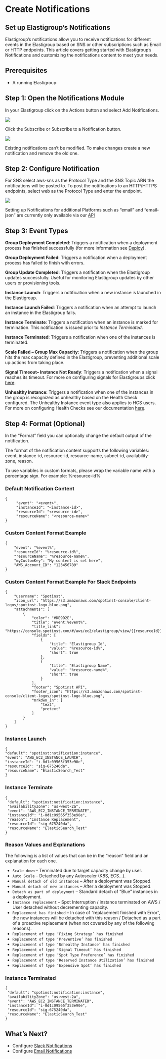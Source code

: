 # Create Notifications

## Set up Elastigroup’s Notifications

Elastigroup’s notifications allow you to receive notifications for different events in the Elastigroup based on SNS or other subscriptions such as Email or HTTP endpoints. This article covers getting started with Elastigroup’s Notifications and customizing the notifications content to meet your needs.

## Prerequisites

* A running Elastigroup

## Step 1: Open the Notifications Module

In your Elastigroup click on the Actions button and select Add Notifications.

<img src="/elastigroup/_media/create-notifications_1.png" />

Click the Subscribe or Subscribe to a Notification button.

<img src="/elastigroup/_media/create-notifications_2.png" />

Existing notifications can’t be modified. To make changes create a new notification and remove the old one.

## Step 2: Configure Notification

For SNS select aws-sns as the Protocol Type and the SNS Topic ARN the notifications will be posted to. To post the notifications to an HTTP/HTTPS endpoints, select web as the Protocol Type and enter the endpoint.

<img src="/elastigroup/_media/create-notifications_3.png" />

Setting up Notifications for additional Platforms such as “email” and “email-json” are currently only available via our [API](https://docs.spot.io/spotinst-api/administration/notifications-service/subscriptions/subscribe/)

## Step 3: Event Types

**Group Deployment Completed**: Triggers a notification when a deployment process has finished successfully (for more information see [Deploy](elastigroup/tutorials/elastigroup-actions-menu/deploy-or-roll-elastigroup)).

**Group Deployment Failed**: Triggers a notification when a deployment process has failed to finish with errors.

**Group Update Completed**: Triggers a notification when the Elastigroup updates successfully. Useful for monitoring Elastigroup updates by other users or provisioning tools.

**Instance Launch**: Triggers a notification when a new instance is launched in the Elastigroup.

**Instance Launch Failed**: Triggers a notification when an attempt to launch an instance in the Elastigroup fails.

**Instance Terminate**: Triggers a notification when an instance is marked for termination. This notification is issued prior to *Instance Terminated*.

**Instance Terminated**: Triggers a notification when one of the instances is terminated.

**Scale Failed – Group Max Capacity**: Triggers a notification when the group hits the max capacity defined in the Elastigroup, preventing additional scale up actions from taking place.

**Signal Timeout– Instance Not Ready**: Triggers a notification when a signal reaches its timeout. For more on configuring signals for Elastigroups click [here](elastigroup/features/compute/using-signals-in-elastigroups).

**Unhealthy Instance**: Triggers a notification when one of the instances in the group is recognized as unhealthy based on the Health Check configured. The Unhealthy Instance event type also applies to HCS users. For more on configuring Health Checks see our documentation [here](elastigroup/tutorials/elastigroup-actions-menu/set-health-checks).

## Step 4: Format (Optional)

In the “Format” field you can optionally change the default output of the notification.

The format of the notification content supports the following variables: event, instance-id,  resource-id, resource-name, subnet-id, availability-zone, reason.

To use variables in custom formats, please wrap the variable name with a percentage sign. For example: %resource-id%

### Default Notification Content

```
{
     "event": "<event>",
     "instanceId": "<instance-id>",
     "resourceId": "<resource-id>",
     "resourceName": "<resource-name>"
}
```

### Custom Content Format Example

```
{
    "event": "%event%",
    "resourceId": "%resource-id%",
    "resourceName": "%resource-name%",
    "myCustomKey": "My content is set here",
    "AWS_Account_ID": "123456789"
}
```

### Custom Content Format Example For Slack Endpoints

```
{
    "username": "Spotinst",
    "icon_url": "https://s3.amazonaws.com/spotinst-console/client-logos/spotinst-logo-blue.png",
    "attachments": [
        {
            "color": "#DE9D2E",
            "title": "event:%event%",
            "title_link": "https://console.spotinst.com/#/aws/ec2/elastigroup/view/{{resourceId}}",
            "fields": [
                {
                    "title": "Elastigroup Id",
                    "value": "%resource-id%",
                    "short": true
                },
                {
                    "title": "Elastigroup Name",
                    "value": "%resource-name%",
                    "short": true
                }
            ],
            "footer": "Spotinst API",
            "footer_icon": "https://s3.amazonaws.com/spotinst-console/client-logos/spotinst-logo-blue.png",
            "mrkdwn_in": [
                "text",
                "pretext"
            ]
        }
    ]
}
```

### Instance Launch

```
{
"default": "spotinst:notification:instance",
"event": "AWS_EC2_INSTANCE_LAUNCH",
"instanceId": "i-0d1c09565f353e90e",
"resourceId": "sig-675240da",
"resourceName": "ElasticSearch_Test"
}
```

### Instance Terminate

```
{
 "default": "spotinst:notification:instance",
 "availabilityZone": "us-west-2a",
 "event": "AWS_EC2_INSTANCE_TERMINATE",
 "instanceId": "i-0d1c09565f353e90e",
 "reason": "Instance Replacement",
 "resourceId": "sig-675240da",
 "resourceName": "ElasticSearch_Test"
}
```

### Reason Values and Explanations

The following is a list of values that can be in the “reason” field and an explanation for each one.

* `Scale down` – Terminated due to target capacity change by user.
* `Auto Scale` – Detached by any Autoscaler (K8S, ECS…).
* `Manual detach of old instances` – After a deployment was Stopped.
* `Manual detach of new instances` – After a deployment was Stopped.
* `Detach as part of deployment` – Standard detach of “Blue” instances in a deployment.
* `Instance replacement` – Spot Interruption / instance terminated on AWS / User detached without decrementing capacity.
* `Replacement has finished` – In case of “replacement finished with Error”, the new instances will be detached with this reason / Detached as a part of a proactive replacement (when not covered by any of the following reasons).
* `Replacement of type ‘Fixing Strategy’ has finished`
* `Replacement of type ‘Preventive’ has finished`
* `Replacement of type ‘Unhealthy Instance’ has finished`
* `Replacement of type ‘Signal Timeout’ has finished`
* `Replacement of type ‘Spot Type Preference’ has finished`
* `Replacement of type ‘Reserved Instance Utilization’ has finished`
* `Replacement of type ‘Expensive Spot’ has finished`

### Instance Terminated
```
{
 "default": "spotinst:notification:instance",
 "availabilityZone": "us-west-2a",
 "event": "AWS_EC2_INSTANCE_TERMINATED",
 "instanceId": "i-0d1c09565f353e90e",
 "resourceId": "sig-675240da",
 "resourceName": "ElasticSearch_Test"
}
```

## What’s Next?

* Configure [Slack Notifications](administration/users/configure-slack-notifications)
* Configure [Email Notifications](administration/users/configure-email-notifications)
